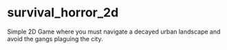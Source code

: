 # survival_horror_2d
Simple 2D Game where you must navigate a decayed urban landscape and avoid the gangs plaguing the city. 
